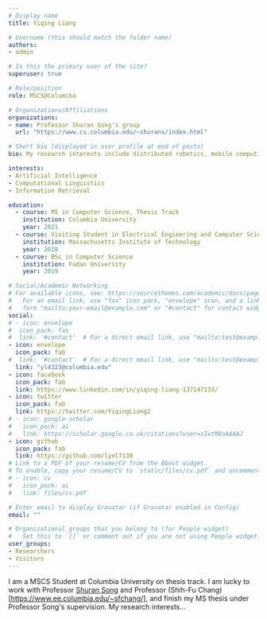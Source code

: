 ```yaml
---
# Display name
title: Yiqing Liang

# Username (this should match the folder name)
authors:
- admin

# Is this the primary user of the site?
superuser: true

# Role/position
role: MSCS@Columiba

# Organizations/Affiliations
organizations:
- name: Professor Shuran Song's group
  url: "https://www.cs.columbia.edu/~shurans/index.html"

# Short bio (displayed in user profile at end of posts)
bio: My research interests include distributed robotics, mobile computing and programmable matter.

interests:
- Artificial Intelligence
- Computational Linguistics
- Information Retrieval

education:
  - course: MS in Computer Science, Thesis Track
    institution: Columbia University
    year: 2021
  - course: Visiting Student in Electrical Engieering and Computer Science
    institution: Massachusetts Institute of Technology
    year: 2018
  - course: BSc in Computer Science
    institution: Fudan University
    year: 2019

# Social/Academic Networking
# For available icons, see: https://sourcethemes.com/academic/docs/page-builder/#icons
#   For an email link, use "fas" icon pack, "envelope" icon, and a link in the
#   form "mailto:your-email@example.com" or "#contact" for contact widget.
social:
# - icon: envelope
#  icon_pack: fas
#  link: '#contact'  # For a direct email link, use "mailto:test@example.org".
- icon: envelope
  icon_pack: fab
#  link: '#contact'  # For a direct email link, use "mailto:test@example.org".
  link: "yl4323@columbia.edu"
- icon: facebook
  icon_pack: fab
  link: https://www.linkedin.com/in/yiqing-liang-137147133/
- icon: twitter
  icon_pack: fab
  link: https://twitter.com/YiqingLiang2
# - icon: google-scholar
#   icon_pack: ai
#   link: https://scholar.google.co.uk/citations?user=sIwtMXoAAAAJ
- icon: github
  icon_pack: fab
  link: https://github.com/lynl7130
# Link to a PDF of your resume/CV from the About widget.
# To enable, copy your resume/CV to `static/files/cv.pdf` and uncomment the lines below.
# - icon: cv
#   icon_pack: ai
#   link: files/cv.pdf

# Enter email to display Gravatar (if Gravatar enabled in Config)
email: ""

# Organizational groups that you belong to (for People widget)
#   Set this to `[]` or comment out if you are not using People widget.
user_groups:
- Researchers
- Visitors
---
```


I am a MSCS Student at Columbia University on thesis track. I am lucky to work with Professor [Shuran Song](https://www.cs.columbia.edu/~shurans/) and Professor (Shih-Fu Chang)[https://www.ee.columbia.edu/~sfchang/], and finish my MS thesis under Professor Song's supervision. My research interests...


